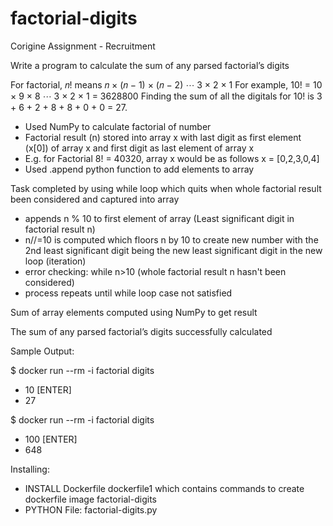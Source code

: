 # factorial-digits
Corigine Assignment - Recruitment

Write a program to calculate the sum of any parsed factorial’s digits

For factorial, 𝑛! means 𝑛 × (𝑛 − 1) × (𝑛 − 2) ⋯ 3 × 2 × 1
For example, 10! = 10 × 9 × 8 ⋯ 3 × 2 × 1 = 3628800
Finding the sum of all the digitals for 10! is 3 + 6 + 2 + 8 + 8 + 0 + 0 = 27.

- Used NumPy to calculate factorial of number
- Factorial result (n) stored into array x with last digit as first element (x[0]) of array x and first digit as last element of array x
- E.g. for Factorial 8! = 40320, array x would be as follows x = [0,2,3,0,4]
- Used .append python function to add elements to array

Task completed by using while loop which quits when whole factorial result been considered and captured into array
- appends n % 10 to first element of array (Least significant digit in factorial result n)
- n//=10 is computed which floors n by 10 to create new number with the 2nd least significant digit being the new least significant digit in the new loop (iteration)
- error checking: while n>10 (whole factorial result n hasn't been considered)
- process repeats until while loop case not satisfied

Sum of array elements computed using NumPy to get result

The sum of any parsed factorial’s digits successfully calculated

Sample Output:

$ docker run --rm -i factorial digits
- 10 [ENTER]
- 27

$ docker run --rm -i factorial digits
- 100 [ENTER]
- 648

Installing:
- INSTALL Dockerfile dockerfile1 which contains commands to create dockerfile image factorial-digits
- PYTHON File: factorial-digits.py




